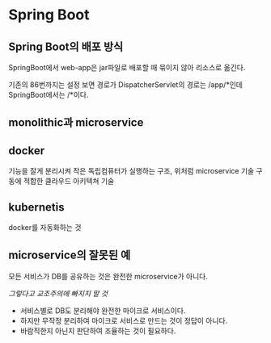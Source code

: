 # Spring Boot

## Spring Boot의 배포 방식
SpringBoot에서 
web-app은 jar파일로 배포할 때 묶이지 않아 리소스로 옮긴다.


기존의 86번까지는 설정 보면 경로가 DispatcherServlet의 경로는 /app/*인데 SpringBoot에서는 /*이다.


## monolithic과 microservice

## docker
기능을 잘게 분리시켜 작은 독립컴퓨터가 실행하는 구조,
위처럼 microservice 기술 구동에 적합한 클라우드 아키텍쳐 기술


## kubernetis
docker를 자동화하는 것


## microservice의 잘못된 예
모든 서비스가 DB를 공유하는 것은 완전한 microservice가 아니다.

*그렇다고 교조주의에 빠지지 말 것*
- 서비스별로 DB도 분리해야 완전한 마이크로 서비스이다.
- 하지만 무작정 분리하여 마이크로 서비스로 만드는 것이 정답이 아니다. 
- 바람직한지 아닌지 판단하여 조율하는 것이 필요하다.
